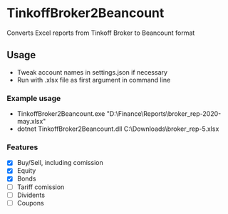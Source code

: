 # TinkoffBroker2Beancount
Converts Excel reports from Tinkoff Broker to Beancount format

## Usage
- Tweak account names in settings.json if necessary
- Run with .xlsx file as first argument in command line

### Example usage
- TinkoffBroker2Beancount.exe "D:\Finance\Reports\broker_rep-2020-may.xlsx"
- dotnet TinkoffBroker2Beancount.dll C:\Downloads\broker_rep-5.xlsx

### Features

- [x] Buy/Sell, including comission
- [x] Equity
- [x] Bonds
- [ ] Tariff comission
- [ ] Dividents
- [ ] Coupons